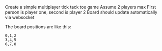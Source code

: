 

Create a simple multiplayer tick tack toe game
Assume 2 players max
First person is player one, second is player 2
Board should update automatically via websocket

The board positions are like this:
```
0,1,2
3,4,5
6,7,8
```



